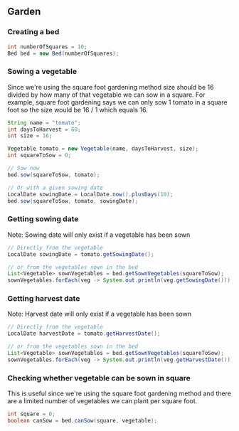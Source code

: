 ## Garden

### Creating a bed

``` java
int numberOfSquares = 10;
Bed bed = new Bed(numberOfSquares);
```

### Sowing a vegetable

Since we're using the square foot gardening method size should be 16 divided by how many of that vegetable we can sow in
a square. For example, square foot gardening says we can only sow 1 tomato in a square foot so the size would be 16 / 1
which equals 16.

``` java
String name = "tomato";
int daysToHarvest = 60;
int size = 16;

Vegetable tomato = new Vegetable(name, daysToHarvest, size);
int squareToSow = 0;

// Sow now
bed.sow(squareToSow, tomato);

// Or with a given sowing date
LocalDate sowingDate = LocalDate.now().plusDays(10);
bed.sow(squareToSow, tomato, sowingDate);
```

### Getting sowing date

Note: Sowing date will only exist if a vegetable has been sown

``` java
// Directly from the vegetable
LocalDate sowingDate = tomato.getSowingDate();

// or from the vegetables sown in the bed
List<Vegetable> sownVegetables = bed.getSownVegetables(squareToSow);
sownVegetables.forEach(veg -> System.out.println(veg.getSowingDate()));
```

### Getting harvest date

Note: Harvest date will only exist if a vegetable has been sown

``` java
// Directly from the vegetable
LocalDate harvestDate = tomato.getHarvestDate();

// or from the vegetables sown in the bed
List<Vegetable> sownVegetables = bed.getSownVegetables(squareToSow);
sownVegetables.forEach(veg -> System.out.println(veg.getHarvestDate()));
```

### Checking whether vegetable can be sown in square

This is useful since we're using the square foot gardening method and there are a limited number of vegetables we can
plant per square foot.

``` java
int square = 0;
boolean canSow = bed.canSow(square, vegetable);
```